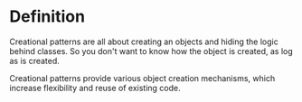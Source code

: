 # Definition

Creational patterns are all about creating an objects and hiding the logic behind classes. So you don't want to know how
the object is created, as log as is created.

Creational patterns provide various object creation mechanisms, which increase flexibility and reuse of existing code.